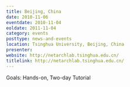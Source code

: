 ```yaml
---
title: Beijing, China
date: 2010-11-06
eventdate: 2010-11-04
eoldate: 2011-11-04
category: events
posttype: news-and-events
location: Tsinghua University, Beijing, China
presenter:
website: http://netarchlab.tsinghua.edu.cn/
titlelink: http://netarchlab.tsinghua.edu.cn/
---
```


Goals: Hands-on, Two-day Tutorial
